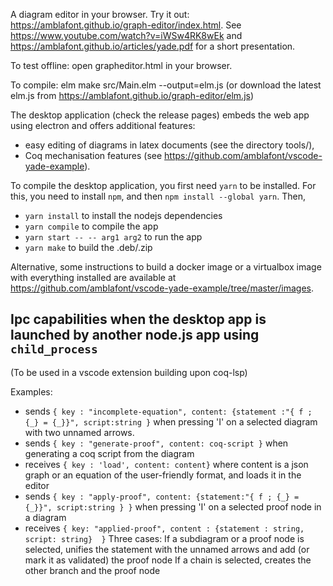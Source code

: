 A diagram editor in your browser. Try it out: https://amblafont.github.io/graph-editor/index.html.
See https://www.youtube.com/watch?v=iWSw4RK8wEk and https://amblafont.github.io/articles/yade.pdf for a short presentation. 

To test offline: open grapheditor.html in your browser.

To compile: elm make src/Main.elm --output=elm.js
(or download the latest elm.js from https://amblafont.github.io/graph-editor/elm.js)

The desktop application (check the release pages) embeds the web app using electron and offers additional features:
- easy editing of diagrams in latex documents (see the directory tools/),
- Coq mechanisation features (see https://github.com/amblafont/vscode-yade-example).

To compile the desktop application, you first need `yarn` to be installed. For this, you need to install `npm`, and then `npm install --global yarn`.
Then,

- `yarn install` to install the nodejs dependencies
- `yarn compile` to compile the app
- `yarn start -- -- arg1 arg2` to run the app
- `yarn make` to build the .deb/.zip

Alternative, some instructions to build a docker image or a virtualbox image with everything installed are available at https://github.com/amblafont/vscode-yade-example/tree/master/images.

Ipc capabilities when the desktop app is launched by another node.js app using `child_process`
---------------
(To be used in a vscode extension building upon coq-lsp)

Examples:
- sends `{ key : "incomplete-equation", content: {statement :"{ f ; {_} = {_}}", script:string }`
 when pressing 'I' on a selected diagram with two unnamed arrows.
- sends `{ key : "generate-proof", content: coq-script }`
 when generating a coq script from the diagram
- receives `{ key : 'load', content: content}` where content is
  a json graph or an equation of the user-friendly format, and loads it 
  in the editor
- sends `{ key : "apply-proof", content: {statement:"{ f ; {_} = {_}}", script:string } }`
when pressing 'I' on a selected proof node in a diagram
- receives `{ key: "applied-proof", content : {statement : string, script: string}  }`
   Three cases:
   If a subdiagram or a proof node is selected, unifies the statement with the unnamed arrows and add (or mark it as validated) the proof node
   If a chain is selected, creates the other branch and the proof node






